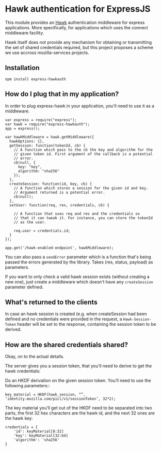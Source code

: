 # Hawk authentication for ExpressJS

This module provides an [Hawk](https://github.com/hueniverse/hawk)
authentication middleware for express applications.  More specifically, for
applications which uses the connect middleware facility.

Hawk itself does not provide any mechanism for obtaining or transmitting the
set of shared credentials required, but this project proposes a scheme we use
accross mozilla-services projects.

## Installation

    npm install express-hawkauth

## How do I plug that in my application?

In order to plug express-hawk in your application, you'll need to use it as
a middleware.

    var express = require("express");
    var hawk = require("express-hawkauth");
    app = express();

    var hawkMiddleware = hawk.getMiddleware({
      hawkOptions: {},
      getSession: function(tokenId, cb) {
        // A function which pass to the cb the key and algorithm for the
        // given token id. First argument of the callback is a potential
        // error.
        cb(null, {
          key: "key",
          algorithm: "sha256"
        });
      },
      createSession: function(id, key, cb) {
        // A function which stores a session for the given id and key.
        // Argument returned is a potential error.
        cb(null);
      },
      setUser: function(req, res, credentials, cb) {

        // A function that uses req and res and the credentials so
        // that it can tweak it. For instance, you can store the tokenId
        // as the user.

        req.user = credentials.id;
      }
    });

    app.get('/hawk-enabled-endpoint', hawkMiddleware);

You can also pass a `sendError` parameter which is a function that's being
passed the errors generated by the library. Takes (res, status, payload) as
parameters.

If you want to only check a valid hawk session exists (without creating a new
one), just create a middleware which doesn't have any `createSession` parameter
defined.

## What's returned to the clients

In case an hawk session is created (e.g. when createSession had been defined
and no credentials were provided in the request, a `Hawk-Session-Token` header
will be set to the response, containing the session token to be derived.

## How are the shared credentials shared?

Okay, on to the actual details.

The server gives you a session token, that you'll need to derive to get the
hawk credentials:

Do an HKDF derivation on the given session token. You’ll need to use the
following parameters::

    key_material = HKDF(hawk_session, “”, ‘identity.mozilla.com/picl/v1/sessionToken’, 32*2);

The key material you’ll get out of the HKDF need to be separated into two
parts, the first 32 hex characters are the hawk id, and the next 32 ones are the
hawk key:

    credentials = {
        'id': keyMaterial[0:32]
        'key': keyMaterial[32:64]
        'algorithm': 'sha256'
    }
